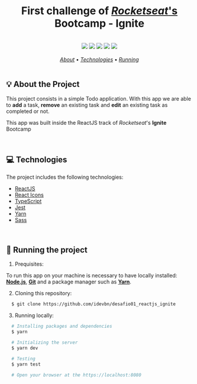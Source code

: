 <h1 align="center">
  <strong>First challenge of <a href="https://rocketseat.com.br/"><em>Rocketseat</em>'s</a> Bootcamp - Ignite</strong>  
</h1>

<br>

<div align="center">
  <img src="https://img.shields.io/badge/react-%2320232a.svg?style=for-the-badge&logo=react&logoColor=%2361DAFB">
  <img src="https://img.shields.io/badge/TypeScript-007ACC?style=for-the-badge&logo=typescript&logoColor=white">
  <img src="https://img.shields.io/badge/-jest-%23C21325?style=for-the-badge&logo=jest&logoColor=white">
  <img src="https://img.shields.io/badge/Yarn-2C8EBB?style=for-the-badge&logo=yarn&logoColor=white">
  <img src="https://img.shields.io/badge/SASS-hotpink.svg?style=for-the-badge&logo=SASS&logoColor=white">
</div>

<br>

<div align="center">
  <a href="#about"><em>About</em></a> • <a href="#techs"><em>Technologies</em></a> • <a href="#run"><em>Running</em></a>
</div>

<br>

<a id="about"></a>

## :bulb: About the Project

<p>This project consists in a simple Todo application. With this app we are able to <strong>add</strong> a task, <strong>remove</strong> an existing task and <strong>edit</strong> an existing task as completed or not.</p>
<p>This app was built inside the ReactJS track of <em>Rocketseat</em>'s <strong>Ignite</strong> Bootcamp</p>

<br>

<a id="techs"></a>

## :computer: Technologies

The project includes the following technologies:

- [ReactJS](https://reactjs.org/)
- [React Icons](https://react-icons.github.io/react-icons/)
- [TypeScript](https://typescriptlang.org/)
- [Jest](https://jestjs.io/)
- [Yarn](https://yarnpkg.com/)
- [Sass](https://sass-lang.com/)

<br>

<a id="run"></a>

## :memo: Running the project

1. Prequisites:

To run this app on your machine is necessary to have locally installed: **[Node.js](https://nodejs.org/en/)**,  **[Git](https://git-scm.com/)** and a package manager such as **[Yarn](https://yarnpkg.com/)**.
 

2. Cloning this repository:

```sh
  $ git clone https://github.com/idevbn/desafio01_reactjs_ignite
```

3. Running locally:

```sh
  # Installing packages and dependencies
  $ yarn  

  # Initializing the server
  $ yarn dev

  # Testing
  $ yarn test

  # Open your browser at the https://localhost:8080

```
